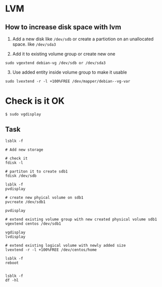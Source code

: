 # LVM

## How to increase disk space with lvm

1. Add a new disk like ```/dev/sdb``` or create a partiotion on an unallocated space. like ```/dev/sda3```

2. Add it to existing volume group or create new one

```sudo vgextend debian-vg /dev/sdb or /dev/sda3```

3. Use added entity inside volume group to make it usable

```sudo lvextend -r -l +100%FREE /dev/mapper/debian--vg-var```


# Check is it OK
```$ sudo vgdisplay```

## Task

```
lsblk -f 

# Add new storage

# check it
fdisk -l

# partiton it to create sdb1
fdisk /dev/sdb 

lsblk -f 
pvdisplay 

# create new phyical volume on sdb1
pvcreate /dev/sdb1 

pvdisplay 

# extend existing volume group with new created physical volume sdb1
vgextend centos /dev/sdb1

vgdisplay 
lvdisplay 

# extend existing logical volume with newly added size
lvextend -r -l +100%FREE /dev/centos/home

lsblk -f 
reboot 


lsblk -f 
df -hl

```
